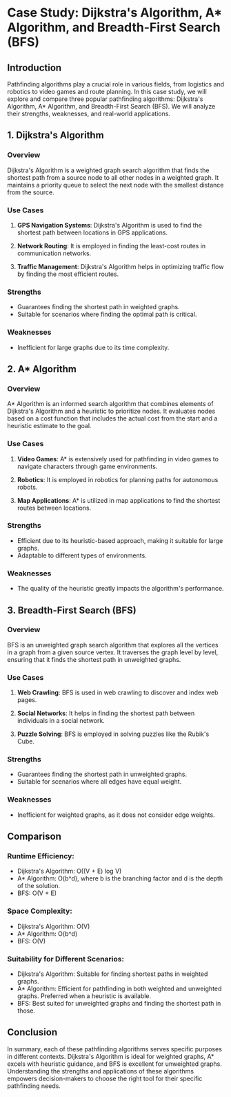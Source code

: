 # Case Study: Dijkstra's Algorithm, A* Algorithm, and Breadth-First Search (BFS)

## Introduction

Pathfinding algorithms play a crucial role in various fields, from logistics and robotics to video games and route planning. In this case study, we will explore and compare three popular pathfinding algorithms: Dijkstra's Algorithm, A* Algorithm, and Breadth-First Search (BFS). We will analyze their strengths, weaknesses, and real-world applications.

## 1. Dijkstra's Algorithm

### Overview
Dijkstra's Algorithm is a weighted graph search algorithm that finds the shortest path from a source node to all other nodes in a weighted graph. It maintains a priority queue to select the next node with the smallest distance from the source.

### Use Cases
1. **GPS Navigation Systems**: Dijkstra's Algorithm is used to find the shortest path between locations in GPS applications.

2. **Network Routing**: It is employed in finding the least-cost routes in communication networks.

3. **Traffic Management**: Dijkstra's Algorithm helps in optimizing traffic flow by finding the most efficient routes.

### Strengths
- Guarantees finding the shortest path in weighted graphs.
- Suitable for scenarios where finding the optimal path is critical.

### Weaknesses
- Inefficient for large graphs due to its time complexity.

## 2. A* Algorithm

### Overview
A* Algorithm is an informed search algorithm that combines elements of Dijkstra's Algorithm and a heuristic to prioritize nodes. It evaluates nodes based on a cost function that includes the actual cost from the start and a heuristic estimate to the goal.

### Use Cases
1. **Video Games**: A* is extensively used for pathfinding in video games to navigate characters through game environments.

2. **Robotics**: It is employed in robotics for planning paths for autonomous robots.

3. **Map Applications**: A* is utilized in map applications to find the shortest routes between locations.

### Strengths
- Efficient due to its heuristic-based approach, making it suitable for large graphs.
- Adaptable to different types of environments.

### Weaknesses
- The quality of the heuristic greatly impacts the algorithm's performance.

## 3. Breadth-First Search (BFS)

### Overview
BFS is an unweighted graph search algorithm that explores all the vertices in a graph from a given source vertex. It traverses the graph level by level, ensuring that it finds the shortest path in unweighted graphs.

### Use Cases
1. **Web Crawling**: BFS is used in web crawling to discover and index web pages.

2. **Social Networks**: It helps in finding the shortest path between individuals in a social network.

3. **Puzzle Solving**: BFS is employed in solving puzzles like the Rubik's Cube.

### Strengths
- Guarantees finding the shortest path in unweighted graphs.
- Suitable for scenarios where all edges have equal weight.

### Weaknesses
- Inefficient for weighted graphs, as it does not consider edge weights.

## Comparison

### Runtime Efficiency:
- Dijkstra's Algorithm: O((V + E) log V)
- A* Algorithm: O(b^d), where b is the branching factor and d is the depth of the solution.
- BFS: O(V + E)

### Space Complexity:
- Dijkstra's Algorithm: O(V)
- A* Algorithm: O(b^d)
- BFS: O(V)

### Suitability for Different Scenarios:
- Dijkstra's Algorithm: Suitable for finding shortest paths in weighted graphs.
- A* Algorithm: Efficient for pathfinding in both weighted and unweighted graphs. Preferred when a heuristic is available.
- BFS: Best suited for unweighted graphs and finding the shortest path in those.

## Conclusion

In summary, each of these pathfinding algorithms serves specific purposes in different contexts. Dijkstra's Algorithm is ideal for weighted graphs, A* excels with heuristic guidance, and BFS is excellent for unweighted graphs. Understanding the strengths and applications of these algorithms empowers decision-makers to choose the right tool for their specific pathfinding needs.